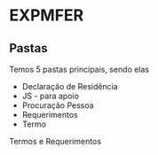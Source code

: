 # EXPMFER

## Pastas
Temos 5 pastas principais, sendo elas
- Declaração de Residência
- JS - para apoio
- Procuração Pessoa
- Requerimentos
- Termo

Termos e Requerimentos
